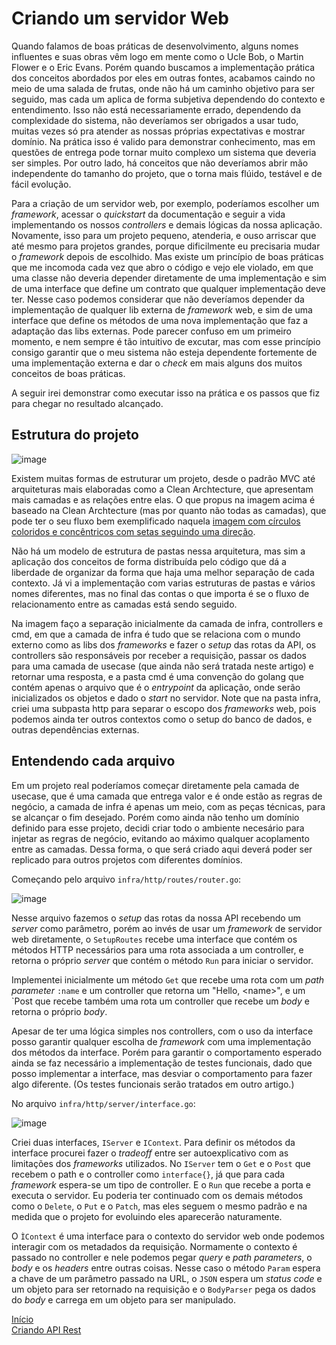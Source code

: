 # Criando um servidor Web

Quando falamos de boas práticas de desenvolvimento, alguns nomes influentes e suas obras vêm logo em mente como o Ucle Bob, o Martin Flower e o Eric Evans. Porém quando buscamos a implementação prática dos conceitos abordados por eles em outras fontes, acabamos caindo no meio de uma salada de frutas, onde não há um caminho objetivo para ser seguido, mas cada um aplica de forma subjetiva dependendo do contexto e entendimento. Isso não está necessariamente errado, dependendo da complexidade do sistema, não deveríamos ser obrigados a usar tudo, muitas vezes só pra atender as nossas próprias expectativas e mostrar domínio. Na prática isso é valido para demonstrar conhecimento, mas em questões de entrega pode tornar muito complexo um sistema que deveria ser simples. Por outro lado, há conceitos que não deveríamos abrir mão independente do tamanho do projeto, que o torna mais flúido, testável e de fácil evolução.

Para a criação de um servidor web, por exemplo, poderíamos escolher um _framework_, acessar o _quickstart_ da documentação e seguir a vida implementando os nossos _controllers_ e demais lógicas da nossa aplicação. Novamente, isso para um projeto pequeno, atenderia, e ouso arriscar que até mesmo para projetos grandes, porque dificilmente eu precisaria mudar o _framework_ depois de escolhido. Mas existe um princípio de boas práticas que me incomoda cada vez que abro o código e vejo ele violado, em que uma classe não deveria depender diretamente de uma implementação e sim de uma interface que define um contrato que qualquer implementação deve ter. Nesse caso podemos considerar que não deveríamos depender da implementação de qualquer lib externa de _framework_ web, e sim de uma interface que define os métodos de uma nova implementação que faz a adaptação das libs externas. Pode parecer confuso em um primeiro momento, e nem sempre é tão intuitivo de excutar, mas com esse princípio consigo garantir que o meu sistema não esteja dependente fortemente de uma implementação externa e dar o _check_ em mais alguns dos muitos conceitos de boas práticas.

A seguir irei demonstrar como executar isso na prática e os passos que fiz para chegar no resultado alcançado.

## Estrutura do projeto

![image](https://github.com/user-attachments/assets/8405451c-98a0-4041-9107-0a47e34484ee)

Existem muitas formas de estruturar um projeto, desde o padrão MVC até arquiteturas mais elaboradas como a Clean Archtecture, que apresentam mais camadas e as relações entre elas. O que propus na imagem acima é baseado na Clean Archtecture (mas por quanto não todas as camadas), que pode ter o seu fluxo bem exemplificado naquela [imagem com círculos coloridos e concêntricos com setas seguindo uma direção](https://blog.cleancoder.com/uncle-bob/2012/08/13/the-clean-architecture.html). 

Não há um modelo de estrutura de pastas nessa arquitetura, mas sim a aplicação dos conceitos de forma distribuída pelo código que dá a liberdade de organizar da forma que haja uma melhor separação de cada contexto. Já vi a implementação com varias estruturas de pastas e vários nomes diferentes, mas no final das contas o que importa é se o fluxo de relacionamento entre as camadas está sendo seguido.

Na imagem faço a separação inicialmente da camada de infra, controllers e cmd, em que a camada de infra é tudo que se relaciona com o mundo externo como as libs dos _frameworks_ e fazer o _setup_ das rotas da API, os controllers são responsáveis por receber a requisição, passar os dados para uma camada de usecase (que ainda não será tratada neste artigo) e retornar uma resposta, e a pasta cmd é uma convenção do golang que contém apenas o arquivo que é o _entrypoint_ da aplicação, onde serão inicializados os objetos e dado o _start_ no servidor. Note que na pasta infra, criei uma subpasta http para separar o escopo dos _frameworks_ web, pois podemos ainda ter outros contextos como o setup do banco de dados, e outras dependências externas.

## Entendendo cada arquivo

Em um projeto real poderíamos começar diretamente pela camada de usecase, que é uma camada que entrega valor e é onde estão as regras de negócio, a camada de infra é apenas um meio, com as peças técnicas, para se alcançar o fim desejado. Porém como ainda não tenho um domínio definido para esse projeto, decidi criar todo o ambiente necesário para injetar as regras de negócio, evitando ao máximo qualquer acoplamento entre as camadas. Dessa forma, o que será criado aqui deverá poder ser replicado para outros projetos com diferentes domínios.

Começando pelo arquivo `infra/http/routes/router.go`:

![image](https://github.com/user-attachments/assets/597acf01-e375-44ec-9691-841065b67a13)


Nesse arquivo fazemos o _setup_ das rotas da nossa API recebendo um _server_ como parâmetro, porém ao invés de usar um _framework_ de servidor web diretamente, o `SetupRoutes` recebe uma interface que contém os métodos HTTP necessários para uma rota associada a um controller, e retorna o próprio _server_ que contém o método `Run` para iniciar o servidor. 

Implementei inicialmente um método `Get` que recebe uma rota com um _path parameter_ `:name` e um controller que retorna um "Hello, \<name\>", e um `Post que recebe também uma rota um controller que recebe um _body_ e retorna o próprio _body_.

Apesar de ter uma lógica simples nos controllers, com o uso da interface posso garantir qualquer escolha de _framework_ com uma implementação dos métodos da interface. Porém para garantir o comportamento esperado ainda se faz necessário a implementação de testes funcionais, dado que posso implementar a interface, mas desviar o comportamento para fazer algo diferente. (Os testes funcionais serão tratados em outro artigo.)

No arquivo `infra/http/server/interface.go`:

![image](https://github.com/user-attachments/assets/7f583f9f-72a2-4ff1-ace7-34322d7e796f)

Criei duas interfaces, `IServer` e `IContext`. Para definir os métodos da interface procurei fazer o _tradeoff_ entre ser autoexplicativo com as limitações dos _frameworks_ utilizados.
No `IServer` tem o `Get` e o `Post` que recebem o path e o controller como `interface{}`, já que para cada _framework_ espera-se um tipo de controller. E o `Run` que recebe a porta e executa o servidor. Eu poderia ter continuado com os demais métodos como o `Delete`, o `Put` e o `Patch`, mas eles seguem o mesmo padrão e na medida que o projeto for evoluindo eles aparecerão naturamente.

O `ÌContext` é uma interface para o contexto do servidor web onde podemos interagir com os metadados da requisição. Normamente o contexto é passado no controller e nele podemos pegar _query_ e _path parameters_, o _body_ e os _headers_ entre outras coisas. Nesse caso o método `Param` espera a chave de um parâmetro passado na URL, o `JSON` espera um _status code_ e um objeto para ser retornado na requisição e o `BodyParser` pega os dados do _body_ e carrega em um objeto para ser manipulado.





[Início](./index.md)
<br>
[Criando API Rest](./rest-api.md)
